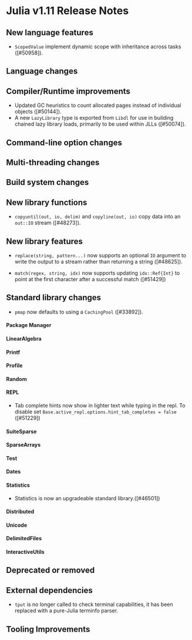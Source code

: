 Julia v1.11 Release Notes
========================

New language features
---------------------
* `ScopedValue` implement dynamic scope with inheritance across tasks ([#50958]).

Language changes
----------------

Compiler/Runtime improvements
-----------------------------
* Updated GC heuristics to count allocated pages instead of individual objects ([#50144]).
* A new `LazyLibrary` type is exported from `Libdl` for use in building chained lazy library
  loads, primarily to be used within JLLs ([#50074]).

Command-line option changes
---------------------------

Multi-threading changes
-----------------------

Build system changes
--------------------

New library functions
---------------------
* `copyuntil(out, io, delim)` and `copyline(out, io)` copy data into an `out::IO` stream ([#48273]).

New library features
--------------------
* `replace(string, pattern...)` now supports an optional `IO` argument to
  write the output to a stream rather than returning a string ([#48625]).

* `match(regex, string, idx)` now supports updating `idx::Ref{Int}` to
  point at the first character after a successful match ([#51429])

Standard library changes
------------------------

* `pmap` now defaults to using a `CachingPool` ([#33892]).

#### Package Manager

#### LinearAlgebra

#### Printf

#### Profile

#### Random

#### REPL

* Tab complete hints now show in lighter text while typing in the repl. To disable
  set `Base.active_repl.options.hint_tab_completes = false` ([#51229])

#### SuiteSparse


#### SparseArrays

#### Test

#### Dates

#### Statistics

* Statistics is now an upgradeable standard library.([#46501])

#### Distributed

#### Unicode


#### DelimitedFiles


#### InteractiveUtils

Deprecated or removed
---------------------


External dependencies
---------------------
* `tput` is no longer called to check terminal capabilities, it has been replaced with a pure-Julia terminfo parser.

Tooling Improvements
--------------------


<!--- generated by NEWS-update.jl: -->
